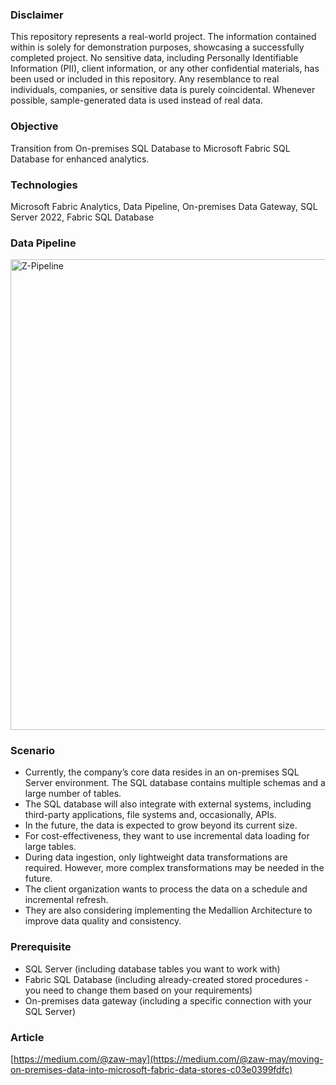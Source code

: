 ### Disclaimer
This repository represents a real-world project. The information contained within is solely for demonstration purposes, showcasing a successfully completed project. No sensitive data, including Personally Identifiable Information (PII), client information, or any other confidential materials, has been used or included in this repository. Any resemblance to real individuals, companies, or sensitive data is purely coincidental. Whenever possible, sample-generated data is used instead of real data.

### Objective 
Transition from On-premises SQL Database to Microsoft Fabric SQL Database for enhanced analytics.

### Technologies
Microsoft Fabric Analytics, Data Pipeline, On-premises Data Gateway, SQL Server 2022, Fabric SQL Database

### Data Pipeline
<img width="753" alt="Z-Pipeline" src="https://github.com/user-attachments/assets/1537b5b8-f9d6-423a-82a0-8a8b3e297c68" />

### Scenario
* Currently, the company’s core data resides in an on-premises SQL Server environment. The SQL database contains multiple schemas and a large number of tables.
* The SQL database will also integrate with external systems, including third-party applications, file systems and, occasionally, APIs.
* In the future, the data is expected to grow beyond its current size.
* For cost-effectiveness, they want to use incremental data loading for large tables.
* During data ingestion, only lightweight data transformations are required. However, more complex transformations may be needed in the future.
* The client organization wants to process the data on a schedule and incremental refresh.
* They are also considering implementing the Medallion Architecture to improve data quality and consistency.

### Prerequisite
* SQL Server (including database tables you want to work with)
* Fabric SQL Database (including already-created stored procedures - you need to change them based on your requirements)
* On-premises data gateway (including a specific connection with your SQL Server)

### Article
[https://medium.com/@zaw-may](https://medium.com/@zaw-may/moving-on-premises-data-into-microsoft-fabric-data-stores-c03e0399fdfc)
